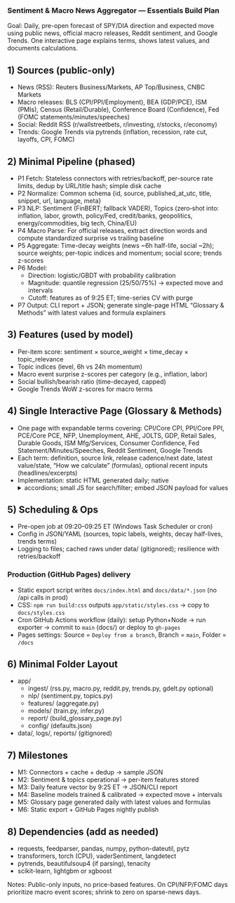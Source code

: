 ### Sentiment & Macro News Aggregator — Essentials Build Plan

Goal: Daily, pre-open forecast of SPY/DIA direction and expected move using public news, official macro releases, Reddit sentiment, and Google Trends. One interactive page explains terms, shows latest values, and documents calculations.

## 1) Sources (public-only)
- News (RSS): Reuters Business/Markets, AP Top/Business, CNBC Markets
- Macro releases: BLS (CPI/PPI/Employment), BEA (GDP/PCE), ISM (PMIs), Census (Retail/Durable), Conference Board (Confidence), Fed (FOMC statements/minutes/speeches)
- Social: Reddit RSS (r/wallstreetbets, r/investing, r/stocks, r/economy)
- Trends: Google Trends via pytrends (inflation, recession, rate cut, layoffs, CPI, FOMC)

## 2) Minimal Pipeline (phased)
- P1 Fetch: Stateless connectors with retries/backoff, per-source rate limits, dedup by URL/title hash; simple disk cache
- P2 Normalize: Common schema {id, source, published_at_utc, title, snippet, url, language, meta}
- P3 NLP: Sentiment (FinBERT; fallback VADER), Topics (zero‑shot into: inflation, labor, growth, policy/Fed, credit/banks, geopolitics, energy/commodities, big tech, China/EU)
- P4 Macro Parse: For official releases, extract direction words and compute standardized surprise vs trailing baseline
- P5 Aggregate: Time-decay weights (news ~6h half-life, social ~2h); source weights; per-topic indices and momentum; social score; trends z-scores
- P6 Model: 
  - Direction: logistic/GBDT with probability calibration
  - Magnitude: quantile regression (25/50/75%) → expected move and intervals
  - Cutoff: features as of 9:25 ET; time-series CV with purge
- P7 Output: CLI report + JSON; generate single-page HTML “Glossary & Methods” with latest values and formula explainers

## 3) Features (used by model)
- Per-item score: sentiment × source_weight × time_decay × topic_relevance
- Topic indices (level, 6h vs 24h momentum)
- Macro event surprise z-scores per category (e.g., inflation, labor)
- Social bullish/bearish ratio (time-decayed, capped)
- Google Trends WoW z-scores for macro terms

## 4) Single Interactive Page (Glossary & Methods)
- One page with expandable terms covering: CPI/Core CPI, PPI/Core PPI, PCE/Core PCE, NFP, Unemployment, AHE, JOLTS, GDP, Retail Sales, Durable Goods, ISM Mfg/Services, Consumer Confidence, Fed Statement/Minutes/Speeches, Reddit Sentiment, Google Trends
- Each term: definition, source link, release cadence/next date, latest value/state, “How we calculate” (formulas), optional recent inputs (headlines/excerpts)
- Implementation: static HTML generated daily; native <details>/<summary> accordions; small JS for search/filter; embed JSON payload for values

## 5) Scheduling & Ops
- Pre-open job at 09:20–09:25 ET (Windows Task Scheduler or cron)
- Config in JSON/YAML (sources, topic labels, weights, decay half-lives, trends terms)
- Logging to files; cached raws under data/ (gitignored); resilience with retries/backoff

### Production (GitHub Pages) delivery
- Static export script writes `docs/index.html` and `docs/data/*.json` (no /api calls in prod)
- CSS: `npm run build:css` outputs `app/static/styles.css` → copy to `docs/styles.css`
- Cron GitHub Actions workflow (daily): setup Python+Node → run exporter → commit to `main` (docs/) or deploy to `gh-pages`
- Pages settings: Source = `Deploy from a branch`, Branch = `main`, Folder = `/docs`

## 6) Minimal Folder Layout
- app/
  - ingest/ (rss.py, macro.py, reddit.py, trends.py, gdelt.py optional)
  - nlp/ (sentiment.py, topics.py)
  - features/ (aggregate.py)
  - models/ (train.py, infer.py)
  - report/ (build_glossary_page.py)
  - config/ (defaults.json)
- data/, logs/, reports/ (gitignored)

## 7) Milestones
- M1: Connectors + cache + dedup → sample JSON
- M2: Sentiment & topics operational → per-item features stored
- M3: Daily feature vector by 9:25 ET → JSON/CLI report
- M4: Baseline models trained & calibrated → expected move + intervals
- M5: Glossary page generated daily with latest values and formulas
- M6: Static export + GitHub Pages nightly publish

## 8) Dependencies (add as needed)
- requests, feedparser, pandas, numpy, python-dateutil, pytz
- transformers, torch (CPU), vaderSentiment, langdetect
- pytrends, beautifulsoup4 (if parsing), tenacity
- scikit-learn, lightgbm or xgboost

Notes: Public-only inputs, no price-based features. On CPI/NFP/FOMC days prioritize macro event scores; shrink to zero on sparse-news days.


